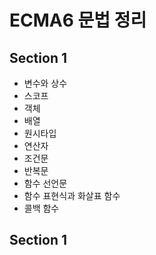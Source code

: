 # ECMA6 문법 정리

## Section 1

- 변수와 상수
- 스코프
- 객체
- 배열
- 원시타입
- 연산자
- 조건문
- 반복문
- 함수 선언문
- 함수 표현식과 화살표 함수
- 콜백 함수


## Section 1

  
